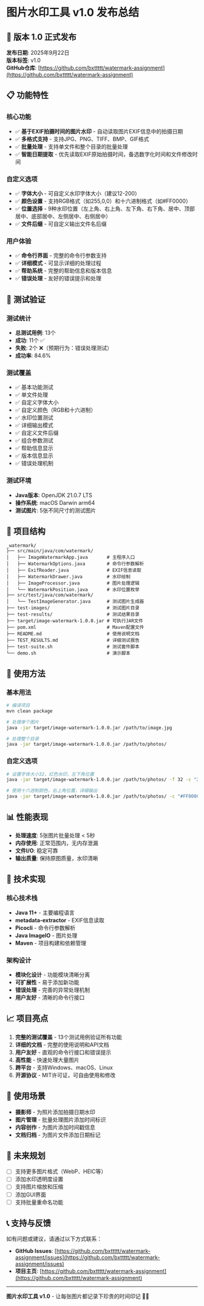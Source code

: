 # 图片水印工具 v1.0 发布总结

## 🎉 版本 1.0 正式发布

**发布日期**: 2025年9月22日  
**版本标签**: v1.0  
**GitHub仓库**: [https://github.com/bxttttt/watermark-assignment](https://github.com/bxttttt/watermark-assignment)

## 📋 功能特性

### 核心功能
- ✅ **基于EXIF拍摄时间的图片水印** - 自动读取图片EXIF信息中的拍摄日期
- ✅ **多格式支持** - 支持JPG、PNG、TIFF、BMP、GIF格式
- ✅ **批量处理** - 支持单文件和整个目录的批量处理
- ✅ **智能日期提取** - 优先读取EXIF原始拍摄时间，备选数字化时间和文件修改时间

### 自定义选项
- ✅ **字体大小** - 可自定义水印字体大小（建议12-200）
- ✅ **颜色设置** - 支持RGB格式（如255,0,0）和十六进制格式（如#FF0000）
- ✅ **位置选择** - 9种水印位置（左上角、右上角、左下角、右下角、居中、顶部居中、底部居中、左侧居中、右侧居中）
- ✅ **文件后缀** - 可自定义输出文件名后缀

### 用户体验
- ✅ **命令行界面** - 完整的命令行参数支持
- ✅ **详细模式** - 可显示详细的处理过程
- ✅ **帮助系统** - 完整的帮助信息和版本信息
- ✅ **错误处理** - 友好的错误提示和处理

## 🧪 测试验证

### 测试统计
- **总测试用例**: 13个
- **成功**: 11个 ✅
- **失败**: 2个 ❌（预期行为：错误处理测试）
- **成功率**: 84.6%

### 测试覆盖
- ✅ 基本功能测试
- ✅ 单文件处理
- ✅ 自定义字体大小
- ✅ 自定义颜色（RGB和十六进制）
- ✅ 水印位置测试
- ✅ 详细输出模式
- ✅ 自定义文件后缀
- ✅ 组合参数测试
- ✅ 帮助信息显示
- ✅ 版本信息显示
- ✅ 错误处理机制

### 测试环境
- **Java版本**: OpenJDK 21.0.7 LTS
- **操作系统**: macOS Darwin arm64
- **测试图片**: 5张不同尺寸的测试图片

## 📁 项目结构

```
_watermark/
├── src/main/java/com/watermark/
│   ├── ImageWatermarkApp.java       # 主程序入口
│   ├── WatermarkOptions.java        # 命令行参数解析
│   ├── ExifReader.java              # EXIF信息读取
│   ├── WatermarkDrawer.java         # 水印绘制
│   ├── ImageProcessor.java          # 图片处理逻辑
│   └── WatermarkPosition.java       # 水印位置枚举
├── src/test/java/com/watermark/
│   └── TestImageGenerator.java      # 测试图片生成器
├── test-images/                     # 测试图片目录
├── test-results/                    # 测试结果目录
├── target/image-watermark-1.0.0.jar # 可执行JAR文件
├── pom.xml                          # Maven配置文件
├── README.md                        # 使用说明文档
├── TEST_RESULTS.md                  # 详细测试报告
├── test-suite.sh                    # 测试套件脚本
└── demo.sh                          # 演示脚本
```

## 🚀 使用方法

### 基本用法
```bash
# 编译项目
mvn clean package

# 处理单个图片
java -jar target/image-watermark-1.0.0.jar /path/to/image.jpg

# 处理整个目录
java -jar target/image-watermark-1.0.0.jar /path/to/photos/
```

### 自定义选项
```bash
# 设置字体大小32，红色水印，左下角位置
java -jar target/image-watermark-1.0.0.jar /path/to/photos/ -f 32 -c "255,0,0" -p BOTTOM_LEFT

# 使用十六进制颜色，右上角位置，详细输出
java -jar target/image-watermark-1.0.0.jar /path/to/photos/ -c "#FF0000" -p TOP_RIGHT -v
```

## 📊 性能表现

- **处理速度**: 5张图片批量处理 < 5秒
- **内存使用**: 正常范围内，无内存泄漏
- **文件I/O**: 稳定可靠
- **输出质量**: 保持原图质量，水印清晰

## 🔧 技术实现

### 核心技术栈
- **Java 11+** - 主要编程语言
- **metadata-extractor** - EXIF信息读取
- **Picocli** - 命令行参数解析
- **Java ImageIO** - 图片处理
- **Maven** - 项目构建和依赖管理

### 架构设计
- **模块化设计** - 功能模块清晰分离
- **可扩展性** - 易于添加新功能
- **错误处理** - 完善的异常处理机制
- **用户友好** - 清晰的命令行接口

## 📈 项目亮点

1. **完整的测试覆盖** - 13个测试用例验证所有功能
2. **详细的文档** - 完整的使用说明和API文档
3. **用户友好** - 直观的命令行接口和错误提示
4. **高性能** - 快速处理大量图片
5. **跨平台** - 支持Windows、macOS、Linux
6. **开源协议** - MIT许可证，可自由使用和修改

## 🎯 使用场景

- **摄影师** - 为照片添加拍摄日期水印
- **图片管理** - 批量处理图片添加时间标识
- **内容创作** - 为图片添加时间戳信息
- **文档归档** - 为图片文件添加日期标记

## 🔮 未来规划

- [ ] 支持更多图片格式（WebP、HEIC等）
- [ ] 添加水印透明度设置
- [ ] 支持图片缩放和压缩
- [ ] 添加GUI界面
- [ ] 支持批量重命名功能

## 📞 支持与反馈

如有问题或建议，请通过以下方式联系：
- **GitHub Issues**: [https://github.com/bxttttt/watermark-assignment/issues](https://github.com/bxttttt/watermark-assignment/issues)
- **项目主页**: [https://github.com/bxttttt/watermark-assignment](https://github.com/bxttttt/watermark-assignment)

---

**图片水印工具 v1.0** - 让每张图片都记录下珍贵的时间印记 📸✨
